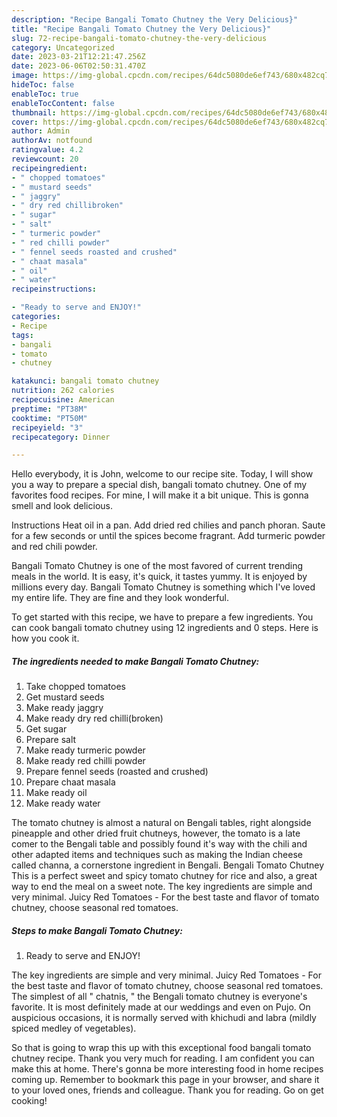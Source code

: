```yaml
---
description: "Recipe Bangali Tomato Chutney the Very Delicious}"
title: "Recipe Bangali Tomato Chutney the Very Delicious}"
slug: 72-recipe-bangali-tomato-chutney-the-very-delicious
category: Uncategorized
date: 2023-03-21T12:21:47.256Z
date: 2023-06-06T02:50:31.470Z
image: https://img-global.cpcdn.com/recipes/64dc5080de6ef743/680x482cq70/bangali-tomato-chutney-recipe-main-photo.jpg
hideToc: false
enableToc: true
enableTocContent: false
thumbnail: https://img-global.cpcdn.com/recipes/64dc5080de6ef743/680x482cq70/bangali-tomato-chutney-recipe-main-photo.jpg
cover: https://img-global.cpcdn.com/recipes/64dc5080de6ef743/680x482cq70/bangali-tomato-chutney-recipe-main-photo.jpg
author: Admin
authorAv: notfound
ratingvalue: 4.2
reviewcount: 20
recipeingredient:
- " chopped tomatoes"
- " mustard seeds"
- " jaggry"
- " dry red chillibroken"
- " sugar"
- " salt"
- " turmeric powder"
- " red chilli powder"
- " fennel seeds roasted and crushed"
- " chaat masala"
- " oil"
- " water"
recipeinstructions:

- "Ready to serve and ENJOY!"
categories:
- Recipe
tags:
- bangali
- tomato
- chutney

katakunci: bangali tomato chutney 
nutrition: 262 calories
recipecuisine: American
preptime: "PT38M"
cooktime: "PT50M"
recipeyield: "3"
recipecategory: Dinner

---
```



Hello everybody, it is John, welcome to our recipe site. Today, I will show you a way to prepare a special dish, bangali tomato chutney. One of my favorites food recipes. For mine, I will make it a bit unique. This is gonna smell and look delicious.

Instructions Heat oil in a pan. Add dried red chilies and panch phoran. Saute for a few seconds or until the spices become fragrant. Add turmeric powder and red chili powder.

Bangali Tomato Chutney is one of the most favored of current trending meals in the world. It is easy, it's quick, it tastes yummy. It is enjoyed by millions every day. Bangali Tomato Chutney is something which I've loved my entire life. They are fine and they look wonderful.


To get started with this recipe, we have to prepare a few ingredients. You can cook bangali tomato chutney using 12 ingredients and 0 steps. Here is how you cook it.

<!--inarticleads1-->

##### The ingredients needed to make Bangali Tomato Chutney:

1. Take  chopped tomatoes
1. Get  mustard seeds
1. Make ready  jaggry
1. Make ready  dry red chilli(broken)
1. Get  sugar
1. Prepare  salt
1. Make ready  turmeric powder
1. Make ready  red chilli powder
1. Prepare  fennel seeds (roasted and crushed)
1. Prepare  chaat masala
1. Make ready  oil
1. Make ready  water


The tomato chutney is almost a natural on Bengali tables, right alongside pineapple and other dried fruit chutneys, however, the tomato is a late comer to the Bengali table and possibly found it&#39;s way with the chili and other adapted items and techniques such as making the Indian cheese called channa, a cornerstone ingredient in Bengali. Bengali Tomato Chutney This is a perfect sweet and spicy tomato chutney for rice and also, a great way to end the meal on a sweet note. The key ingredients are simple and very minimal. Juicy Red Tomatoes - For the best taste and flavor of tomato chutney, choose seasonal red tomatoes. 

<!--inarticleads2-->

##### Steps to make Bangali Tomato Chutney:


1. Ready to serve and ENJOY!

The key ingredients are simple and very minimal. Juicy Red Tomatoes - For the best taste and flavor of tomato chutney, choose seasonal red tomatoes. The simplest of all &#34; chatnis, &#34; the Bengali tomato chutney is everyone&#39;s favorite. It is most definitely made at our weddings and even on Pujo. On auspicious occasions, it is normally served with khichudi and labra (mildly spiced medley of vegetables). 

So that is going to wrap this up with this exceptional food bangali tomato chutney recipe. Thank you very much for reading. I am confident you can make this at home. There's gonna be more interesting food in home recipes coming up. Remember to bookmark this page in your browser, and share it to your loved ones, friends and colleague. Thank you for reading. Go on get cooking!
